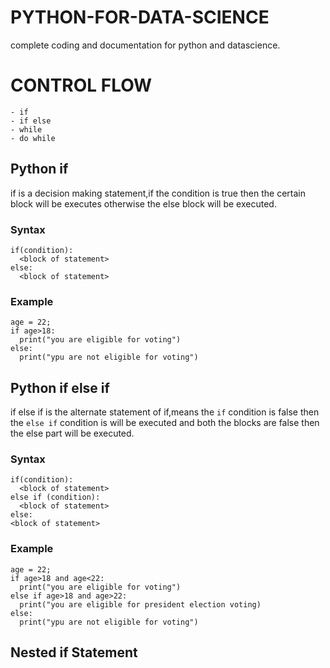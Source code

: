 # PYTHON-FOR-DATA-SCIENCE
complete coding and documentation for python and datascience.

# CONTROL FLOW
```
- if
- if else
- while
- do while
```

## Python if

if is a decision  making statement,if the condition is true then the certain block will be executes otherwise the else block will be executed.

### Syntax

```
if(condition):
  <block of statement>
else:
  <block of statement>
```
### Example

```
age = 22;
if age>18:
  print("you are eligible for voting")
else:
  print("ypu are not eligible for voting")
```

## Python if else if

if else if is the alternate statement of if,means the ``if`` condition is false then the ``else if`` condition is will be executed and both the blocks are false then the else part will be executed.

### Syntax
```
if(condition):
  <block of statement>
else if (condition):
  <block of statement>
else:
<block of statement>

```

### Example
```
age = 22;
if age>18 and age<22:
  print("you are eligible for voting")
else if age>18 and age>22:
  print("you are eligible for president election voting)
else:
  print("ypu are not eligible for voting")
```

## Nested if Statement




